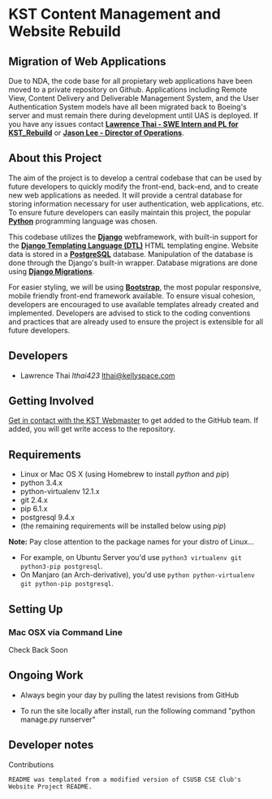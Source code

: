 KST Content Management and Website Rebuild
===========================================

Migration of Web Applications
-----------------------------
Due to NDA, the code base for all propietary web applications have been moved to a private repository on Github.  Applications including Remote View, Content Delivery and Deliverable Management System, and the User Authentication System models have all been migrated back to Boeing's server and must remain there during development until UAS is deployed.  If you have any issues contact [**Lawrence Thai - SWE Intern and PL for KST_Rebuild**](mailto:lthai@kellyspace.com) or [**Jason Lee - Director of Operations**](mailto:jlee@kellyspace.com).

About this Project
------------------

The aim of the project is to develop a central codebase that can be used by future developers to quickly modify the front-end, back-end, and to create new web applications as needed. It will provide a central database for storing information necessary for user authentication, web applications, etc. To ensure future developers can easily maintain this project, the popular [**Python**](https://docs.python.org/3/) programming language was chosen.

This codebase utilizes the [**Django**](https://docs.djangoproject.com/en/1.9/) webframework, with built-in support for the [**Django Templating Language (DTL)**](https://docs.djangoproject.com/en/1.9/topics/templates/) HTML templating engine. Website data is stored in a [**PostgreSQL**](http://www.postgresql.org/docs/) database. Manipulation of the database is done through the Django's built-in wrapper. Database migrations are done using [**Django Migrations**](https://docs.djangoproject.com/en/1.9/topics/migrations/).

For easier styling, we will be using [**Bootstrap**](http://bootstrapdocs.com/v3.0.3/docs/css/), the most popular responsive, mobile friendly front-end framework available.  To ensure visual cohesion, developers are encouraged to use available templates already created and implemented.  Developers are advised to stick to the coding conventions and practices that are already used to ensure the project is extensible for all future developers.

Developers
----------

* Lawrence Thai *lthai423* [lthai@kellyspace.com](mailto:lthai@kellyspace.com)

Getting Involved
----------------

[Get in contact with the KST Webmaster](mailto:lthai@kellyspace.com) to get added to the GitHub team. If added, you will get write access to the repository.

Requirements
------------

* Linux or Mac OS X (using Homebrew to install *python* and *pip*)
* python 3.4.x
* python-virtualenv 12.1.x
* git 2.4.x
* pip 6.1.x
* postgresql 9.4.x
* (the remaining requirements will be installed below using *pip*)

**Note:** Pay close attention to the package names for your distro of Linux...

* For example, on Ubuntu Server you'd use ```python3 virtualenv git python3-pip postgresql```.
* On Manjaro (an Arch-derivative), you'd use ```python python-virtualenv git python-pip postgresql```.

Setting Up
----------

### Mac OSX via Command Line

Check Back Soon

Ongoing Work
------------

* Always begin your day by pulling the latest revisions from GitHub

* To run the site locally after install, run the following command "python manage.py runserver"


Developer notes
---------------




Contributions
	
	README was templated from a modified version of CSUSB CSE Club's Website Project README.
